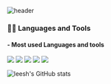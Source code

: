 ![header](https://capsule-render.vercel.app/api?type=waving&color=gradient&customColorList=0,2,2,5,13&height=300&section=header&text=Hello%20World&fontSize=90)

### 👨‍💻 Languages and Tools
#### - Most used Languages and tools
![](https://img.shields.io/badge/Java-EEEEEE?style=for-the-badge&logo=java&logoColor=FF0000)
![](https://img.shields.io/badge/SpringBoot-3AB02A?style=for-the-badge&logo=springboot&logoColor=white)
![](https://img.shields.io/badge/HTML5-E34F26?style=for-the-badge&logo=html5&logoColor=white)
![](https://img.shields.io/badge/CSS3-1572B6?style=for-the-badge&logo=css3&logoColor=white)
![](https://img.shields.io/badge/JavaScript-F7DF1E?style=for-the-badge&logo=javascript&logoColor=black)
 
 
![leesh's GitHub stats](https://github-readme-stats.vercel.app/api?username=leesh125&theme=material-palenight&show_icons=true)


